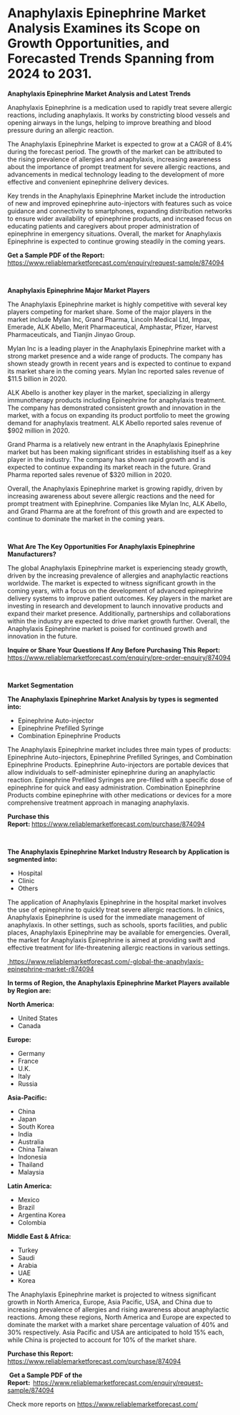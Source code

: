 <p><h1>Anaphylaxis Epinephrine Market Analysis Examines its Scope on Growth Opportunities, and Forecasted Trends Spanning from 2024 to 2031.</h1></p><p><strong>Anaphylaxis Epinephrine Market Analysis and Latest Trends</strong></p>
<p><p>Anaphylaxis Epinephrine is a medication used to rapidly treat severe allergic reactions, including anaphylaxis. It works by constricting blood vessels and opening airways in the lungs, helping to improve breathing and blood pressure during an allergic reaction.</p><p>The Anaphylaxis Epinephrine Market is expected to grow at a CAGR of 8.4% during the forecast period. The growth of the market can be attributed to the rising prevalence of allergies and anaphylaxis, increasing awareness about the importance of prompt treatment for severe allergic reactions, and advancements in medical technology leading to the development of more effective and convenient epinephrine delivery devices.</p><p>Key trends in the Anaphylaxis Epinephrine Market include the introduction of new and improved epinephrine auto-injectors with features such as voice guidance and connectivity to smartphones, expanding distribution networks to ensure wider availability of epinephrine products, and increased focus on educating patients and caregivers about proper administration of epinephrine in emergency situations. Overall, the market for Anaphylaxis Epinephrine is expected to continue growing steadily in the coming years.</p></p>
<p><strong>Get a Sample PDF of the Report:&nbsp;</strong> <a href="https://www.reliablemarketforecast.com/enquiry/request-sample/874094">https://www.reliablemarketforecast.com/enquiry/request-sample/874094</a></p>
<p>&nbsp;</p>
<p><strong>Anaphylaxis Epinephrine Major Market Players</strong></p>
<p><p>The Anaphylaxis Epinephrine market is highly competitive with several key players competing for market share. Some of the major players in the market include Mylan Inc, Grand Pharma, Lincoln Medical Ltd, Impax, Emerade, ALK Abello, Merit Pharmaceutical, Amphastar, Pfizer, Harvest Pharmaceuticals, and Tianjin Jinyao Group.</p><p>Mylan Inc is a leading player in the Anaphylaxis Epinephrine market with a strong market presence and a wide range of products. The company has shown steady growth in recent years and is expected to continue to expand its market share in the coming years. Mylan Inc reported sales revenue of $11.5 billion in 2020.</p><p>ALK Abello is another key player in the market, specializing in allergy immunotherapy products including Epinephrine for anaphylaxis treatment. The company has demonstrated consistent growth and innovation in the market, with a focus on expanding its product portfolio to meet the growing demand for anaphylaxis treatment. ALK Abello reported sales revenue of $902 million in 2020.</p><p>Grand Pharma is a relatively new entrant in the Anaphylaxis Epinephrine market but has been making significant strides in establishing itself as a key player in the industry. The company has shown rapid growth and is expected to continue expanding its market reach in the future. Grand Pharma reported sales revenue of $320 million in 2020.</p><p>Overall, the Anaphylaxis Epinephrine market is growing rapidly, driven by increasing awareness about severe allergic reactions and the need for prompt treatment with Epinephrine. Companies like Mylan Inc, ALK Abello, and Grand Pharma are at the forefront of this growth and are expected to continue to dominate the market in the coming years.</p></p>
<p>&nbsp;</p>
<p><strong>What Are The Key Opportunities For Anaphylaxis Epinephrine Manufacturers?</strong></p>
<p><p>The global Anaphylaxis Epinephrine market is experiencing steady growth, driven by the increasing prevalence of allergies and anaphylactic reactions worldwide. The market is expected to witness significant growth in the coming years, with a focus on the development of advanced epinephrine delivery systems to improve patient outcomes. Key players in the market are investing in research and development to launch innovative products and expand their market presence. Additionally, partnerships and collaborations within the industry are expected to drive market growth further. Overall, the Anaphylaxis Epinephrine market is poised for continued growth and innovation in the future.</p></p>
<p><strong>Inquire or Share Your Questions If Any Before Purchasing This Report:</strong> <a href="https://www.reliablemarketforecast.com/enquiry/pre-order-enquiry/874094">https://www.reliablemarketforecast.com/enquiry/pre-order-enquiry/874094</a></p>
<p>&nbsp;</p>
<p><strong>Market Segmentation</strong></p>
<p><strong>The Anaphylaxis Epinephrine Market Analysis by types is segmented into:</strong></p>
<p><ul><li>Epinephrine Auto-injector</li><li>Epinephrine Prefilled Syringe</li><li>Combination Epinephrine Products</li></ul></p>
<p><p>The Anaphylaxis Epinephrine market includes three main types of products: Epinephrine Auto-injectors, Epinephrine Prefilled Syringes, and Combination Epinephrine Products. Epinephrine Auto-injectors are portable devices that allow individuals to self-administer epinephrine during an anaphylactic reaction. Epinephrine Prefilled Syringes are pre-filled with a specific dose of epinephrine for quick and easy administration. Combination Epinephrine Products combine epinephrine with other medications or devices for a more comprehensive treatment approach in managing anaphylaxis.</p></p>
<p><strong>Purchase this Report:&nbsp;</strong><a href="https://www.reliablemarketforecast.com/purchase/874094">https://www.reliablemarketforecast.com/purchase/874094</a></p>
<p>&nbsp;</p>
<p><strong>The Anaphylaxis Epinephrine Market Industry Research by Application is segmented into:</strong></p>
<p><ul><li>Hospital</li><li>Clinic</li><li>Others</li></ul></p>
<p><p>The application of Anaphylaxis Epinephrine in the hospital market involves the use of epinephrine to quickly treat severe allergic reactions. In clinics, Anaphylaxis Epinephrine is used for the immediate management of anaphylaxis. In other settings, such as schools, sports facilities, and public places, Anaphylaxis Epinephrine may be available for emergencies. Overall, the market for Anaphylaxis Epinephrine is aimed at providing swift and effective treatment for life-threatening allergic reactions in various settings.</p></p>
<p><a href="https://www.reliablemarketforecast.com/-global-the-anaphylaxis-epinephrine-market-r874094">&nbsp;https://www.reliablemarketforecast.com/-global-the-anaphylaxis-epinephrine-market-r874094</a></p>
<p><strong>In terms of Region, the Anaphylaxis Epinephrine Market Players available by Region are:</strong></p>
<p>
    <p> <strong> North America: </strong>
        <ul>
            <li>United States</li>
            <li>Canada</li>
        </ul>
        </p> 
    <p> <strong> Europe: </strong>
        <ul>
            <li>Germany</li>
            <li>France</li>
            <li>U.K.</li>
            <li>Italy</li>
            <li>Russia</li>
        </ul>
        </p> 
    <p> <strong> Asia-Pacific: </strong>
        <ul>
            <li>China</li>
            <li>Japan</li>
            <li>South Korea</li>
            <li>India</li>
            <li>Australia</li>
            <li>China Taiwan</li>
            <li>Indonesia</li>
            <li>Thailand</li>
            <li>Malaysia</li>
        </ul>
        </p> 
    <p> <strong> Latin America: </strong>
        <ul>
            <li>Mexico</li>
            <li>Brazil</li>
            <li>Argentina Korea</li>
            <li>Colombia</li>
        </ul>
        </p> 
    <p> <strong> Middle East & Africa: </strong>
        <ul>
            <li>Turkey</li>
            <li>Saudi</li>
            <li>Arabia</li>
            <li>UAE</li>
            <li>Korea</li>
        </ul>
    </p>
    </p>
<p><p>The Anaphylaxis Epinephrine market is projected to witness significant growth in North America, Europe, Asia Pacific, USA, and China due to increasing prevalence of allergies and rising awareness about anaphylactic reactions. Among these regions, North America and Europe are expected to dominate the market with a market share percentage valuation of 40% and 30% respectively. Asia Pacific and USA are anticipated to hold 15% each, while China is projected to account for 10% of the market share.</p></p>
<p><strong>Purchase this Report: </strong><a href="https://www.reliablemarketforecast.com/purchase/874094">https://www.reliablemarketforecast.com/purchase/874094</a></p>
<p>&nbsp;<strong>Get a Sample PDF of the Report:&nbsp;&nbsp;</strong><a href="https://www.reliablemarketforecast.com/enquiry/request-sample/874094">https://www.reliablemarketforecast.com/enquiry/request-sample/874094</a></p>
<p><strong></strong></p>
<p>Check more reports on <a href="https://www.reliablemarketforecast.com/">https://www.reliablemarketforecast.com/</a></p>